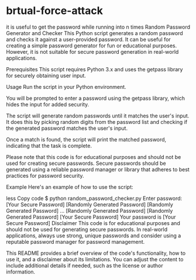 # brtual-force-attack
it is useful to get the password while running into n times 
Random Password Generator and Checker
This Python script generates a random password and checks it against a user-provided password. It can be useful for creating a simple password generator for fun or educational purposes. However, it is not suitable for secure password generation in real-world applications.

Prerequisites
This script requires Python 3.x and uses the getpass library for securely obtaining user input.

Usage
Run the script in your Python environment.

You will be prompted to enter a password using the getpass library, which hides the input for added security.

The script will generate random passwords until it matches the user's input. It does this by picking random digits from the password list and checking if the generated password matches the user's input.

Once a match is found, the script will print the matched password, indicating that the task is complete.

Please note that this code is for educational purposes and should not be used for creating secure passwords. Secure passwords should be generated using a reliable password manager or library that adheres to best practices for password security.

Example
Here's an example of how to use the script:

less
Copy code
$ python random_password_checker.py
Enter password: [Your Secure Password]
[Randomly Generated Password]
[Randomly Generated Password]
...
[Randomly Generated Password]
[Randomly Generated Password]
[Your Secure Password]
Your password is [Your Secure Password]
Disclaimer
This code is for educational purposes and should not be used for generating secure passwords. In real-world applications, always use strong, unique passwords and consider using a reputable password manager for password management.

This README provides a brief overview of the code's functionality, how to use it, and a disclaimer about its limitations. You can adjust the content to include additional details if needed, such as the license or author information.
